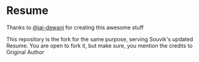 # Resume 
Thanks to [@jai-dewani](https://github.com/jai-dewani) for creating this awesome stuff

This repository is the fork for the same purpose, serving Souvik's updated Resume.
You are open to fork it, but make sure, you mention the credits to Original Author
